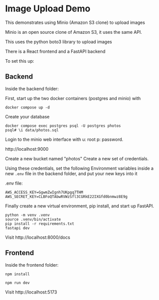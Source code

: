 # Image Upload Demo

This demonstrates using Minio (Amazon S3 clone) to upload images

Minio is an open source clone of Amazon S3, it uses the same API.

This uses the python boto3 library to upload images

There is a React frontend and a FastAPI backend

To set this up:

## Backend

Inside the backend folder:

First, start up the two docker containers (postgres and minio)
with

```shell
docker compose up -d
```

Create your database

```shell
docker compose exec postgres psql -U postgres photos
psql# \i data/photos.sql
```

Login to the minio web interface with u: root p: password.

http://localhost:9000

Create a new bucket named "photos"
Create a new set of credentials.

Using these credentials, set the following Environment variables inside a
new `.env` file in the backend folder, and put your new keys into it

.env file:

```shell
AWS_ACCESS_KEY=GgwmZwIgnh7UKpgq7THM
AWS_SECRET_KEY=CLBFoQTAbwRVWzSfl3CGRkE22IXGfd0bnmwz8E9g
```

Finally create a new virtual environment, pip install, and start up FastAPI.

```shell
python -m venv .venv
source .venv/bin/activate
pip install -r requirements.txt
fastapi dev
```

Visit http://localhost:8000/docs

## Frontend

Inside the frontend folder:

`npm install`

`npm run dev`

Visit http://localhost:5173


